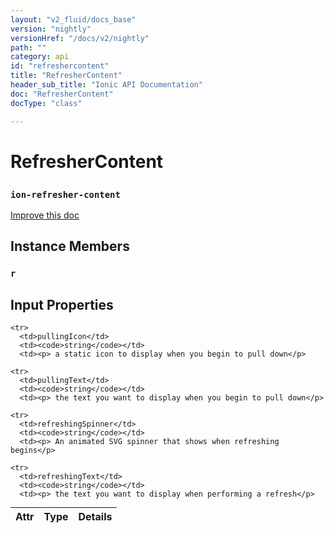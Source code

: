 ```yaml
---
layout: "v2_fluid/docs_base"
version: "nightly"
versionHref: "/docs/v2/nightly"
path: ""
category: api
id: "refreshercontent"
title: "RefresherContent"
header_sub_title: "Ionic API Documentation"
doc: "RefresherContent"
docType: "class"

---
```










<h1 class="api-title">
<a class="anchor" name="refresher-content" href="#refresher-content"></a>

RefresherContent
<h3><code>ion-refresher-content</code></h3>






</h1>

<a class="improve-v2-docs" href="http://github.com/driftyco/ionic/edit/master//Users/mhartington/GitHub/ionic/src/components/refresher/refresher-content.ts#L6">
Improve this doc
</a>










<!-- @usage tag -->


<!-- @property tags -->



<!-- instance methods on the class -->

<h2><a class="anchor" name="instance-members" href="#instance-members"></a>Instance Members</h2>

<div id="r"></div>

<h3>
<a class="anchor" name="r" href="#r"></a>
<code>r</code>
  

</h3>











<!-- input methods on the class -->
<h2><a class="anchor" name="input-properties" href="#input-properties"></a>Input Properties</h2>
<table class="table param-table" style="margin:0;">
  <thead>
    <tr>
      <th>Attr</th>
      <th>Type</th>
      <th>Details</th>
    </tr>
  </thead>
  <tbody>
    
    <tr>
      <td>pullingIcon</td>
      <td><code>string</code></td>
      <td><p> a static icon to display when you begin to pull down</p>
</td>
    </tr>
    
    <tr>
      <td>pullingText</td>
      <td><code>string</code></td>
      <td><p> the text you want to display when you begin to pull down</p>
</td>
    </tr>
    
    <tr>
      <td>refreshingSpinner</td>
      <td><code>string</code></td>
      <td><p> An animated SVG spinner that shows when refreshing begins</p>
</td>
    </tr>
    
    <tr>
      <td>refreshingText</td>
      <td><code>string</code></td>
      <td><p> the text you want to display when performing a refresh</p>
</td>
    </tr>
    
  </tbody>
</table>




<!-- related link --><!-- end content block -->


<!-- end body block -->

